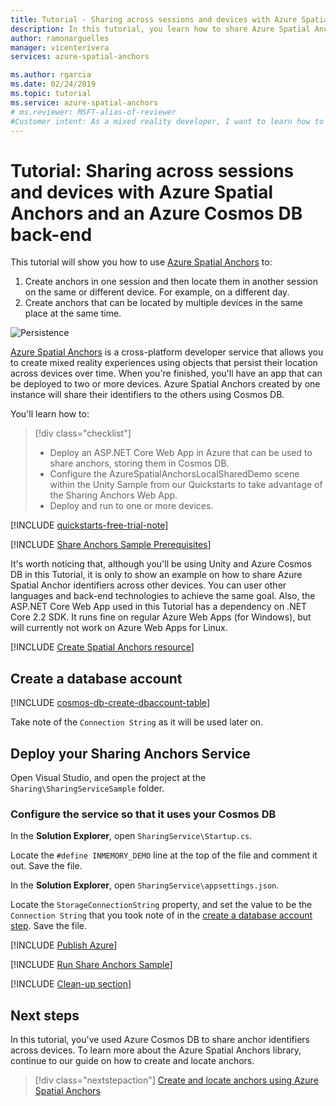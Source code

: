 ```yaml
---
title: Tutorial - Sharing across sessions and devices with Azure Spatial Anchors and an Azure Cosmos DB back-end | Microsoft Docs
description: In this tutorial, you learn how to share Azure Spatial Anchor identifiers between devices in Unity with a back-end service and Azure Cosmos DB.
author: ramonarguelles
manager: vicenterivera
services: azure-spatial-anchors

ms.author: rgarcia
ms.date: 02/24/2019
ms.topic: tutorial
ms.service: azure-spatial-anchors
# ms.reviewer: MSFT-alias-of-reviewer
#Customer intent: As a mixed reality developer, I want to learn how to share Azure Spatial Anchor identifiers between devices in Unity with a back-end service and Azure Cosmos DB.
---
```

# Tutorial: Sharing across sessions and devices with Azure Spatial Anchors and an Azure Cosmos DB back-end

This tutorial will show you how to use [Azure Spatial Anchors](../overview.md) to:

1. Create anchors in one session and then locate them in another session on the same or different device. For example, on a different day.
2. Create anchors that can be located by multiple devices in the same place at the same time.

![Persistence](./media/persistence.gif)

[Azure Spatial Anchors](../overview.md) is a cross-platform developer service that allows you to create mixed reality experiences using objects that persist their location across devices over time. When you're finished, you'll have an app that can be deployed to two or more devices. Azure Spatial Anchors created by one instance will share their identifiers to the others using Cosmos DB.

You'll learn how to:

> [!div class="checklist"]
> * Deploy an ASP.NET Core Web App in Azure that can be used to share anchors, storing them in Cosmos DB.
> * Configure the AzureSpatialAnchorsLocalSharedDemo scene within the Unity Sample from our Quickstarts to take advantage of the Sharing Anchors Web App.
> * Deploy and run to one or more devices.

[!INCLUDE [quickstarts-free-trial-note](../../../includes/quickstarts-free-trial-note.md)]

[!INCLUDE [Share Anchors Sample Prerequisites](../../../includes/spatial-anchors-share-sample-prereqs.md)]

It's worth noticing that, although you'll be using Unity and Azure Cosmos DB in this Tutorial, it is only to show an example on how to share Azure Spatial Anchor identifiers across other devices. You can user other languages and back-end technologies to achieve the same goal. Also, the ASP.NET Core Web App used in this Tutorial has a dependency on .NET Core 2.2 SDK. It runs fine on regular Azure Web Apps (for Windows), but will currently not work on Azure Web Apps for Linux.

[!INCLUDE [Create Spatial Anchors resource](../../../includes/spatial-anchors-get-started-create-resource.md)]

## Create a database account

[!INCLUDE [cosmos-db-create-dbaccount-table](../../../includes/cosmos-db-create-dbaccount-table.md)]

Take note of the `Connection String` as it will be used later on.

## Deploy your Sharing Anchors Service

Open Visual Studio, and open the project at the `Sharing\SharingServiceSample` folder.

### Configure the service so that it uses your Cosmos DB

In the **Solution Explorer**, open `SharingService\Startup.cs`.

Locate the `#define INMEMORY_DEMO` line at the top of the file and comment it out. Save the file.

In the **Solution Explorer**, open `SharingService\appsettings.json`.

Locate the `StorageConnectionString` property, and set the value to be the `Connection String` that you took note of in the [create a database account step](#create-a-database-account). Save the file.

[!INCLUDE [Publish Azure](../../../includes/spatial-anchors-publish-azure.md)]

[!INCLUDE [Run Share Anchors Sample](../../../includes/spatial-anchors-run-share-sample.md)]

[!INCLUDE [Clean-up section](../../../includes/clean-up-section-portal.md)]

## Next steps

In this tutorial, you've used Azure Cosmos DB to share anchor identifiers across devices. To learn more about the Azure Spatial Anchors library, continue to our guide on how to create and locate anchors.

> [!div class="nextstepaction"]
> [Create and locate anchors using Azure Spatial Anchors](../create-locate-anchors-overview.md)

